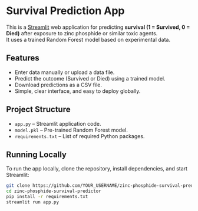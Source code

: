 # Survival Prediction App

This is a [Streamlit](https://streamlit.io/) web application for predicting **survival (1 = Survived, 0 = Died)** after exposure to zinc phosphide or similar toxic agents.  
It uses a trained Random Forest model based on experimental data.

## Features

- Enter data manually or upload a data file.
- Predict the outcome (Survived or Died) using a trained model.
- Download predictions as a CSV file.
- Simple, clear interface, and easy to deploy globally.

## Project Structure

- `app.py` – Streamlit application code.
- `model.pkl` – Pre-trained Random Forest model.
- `requirements.txt` – List of required Python packages.

## Running Locally

To run the app locally, clone the repository, install dependencies, and start Streamlit:

```bash
git clone https://github.com/YOUR_USERNAME/zinc-phosphide-survival-predictor.git
cd zinc-phosphide-survival-predictor
pip install -r requirements.txt
streamlit run app.py
